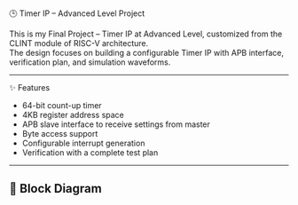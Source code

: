 🕒 Timer IP – Advanced Level Project

This is my Final Project – Timer IP at Advanced Level, customized from the CLINT module of RISC-V architecture.  
The design focuses on building a configurable Timer IP with APB interface, verification plan, and simulation waveforms.

---

✨ Features
- 64-bit count-up timer
- 4KB register address space
- APB slave interface to receive settings from master
- Byte access support
- Configurable interrupt generation
- Verification with a complete test plan

---

## 📐 Block Diagram



